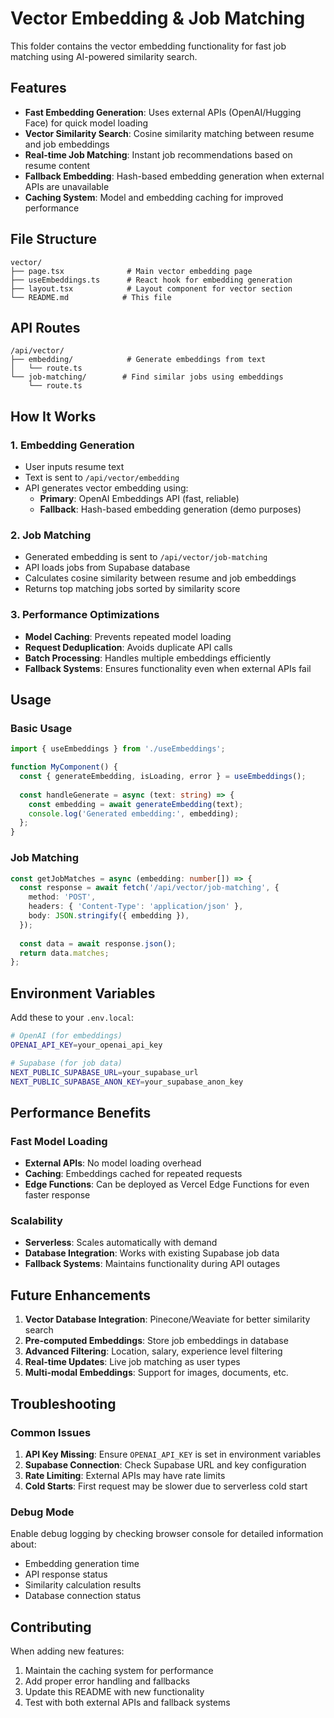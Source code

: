 # Vector Embedding & Job Matching

This folder contains the vector embedding functionality for fast job matching using AI-powered similarity search.

## Features

- **Fast Embedding Generation**: Uses external APIs (OpenAI/Hugging Face) for quick model loading
- **Vector Similarity Search**: Cosine similarity matching between resume and job embeddings
- **Real-time Job Matching**: Instant job recommendations based on resume content
- **Fallback Embedding**: Hash-based embedding generation when external APIs are unavailable
- **Caching System**: Model and embedding caching for improved performance

## File Structure

```
vector/
├── page.tsx              # Main vector embedding page
├── useEmbeddings.ts      # React hook for embedding generation
├── layout.tsx            # Layout component for vector section
└── README.md            # This file
```

## API Routes

```
/api/vector/
├── embedding/            # Generate embeddings from text
│   └── route.ts
└── job-matching/        # Find similar jobs using embeddings
    └── route.ts
```

## How It Works

### 1. Embedding Generation
- User inputs resume text
- Text is sent to `/api/vector/embedding`
- API generates vector embedding using:
  - **Primary**: OpenAI Embeddings API (fast, reliable)
  - **Fallback**: Hash-based embedding generation (demo purposes)

### 2. Job Matching
- Generated embedding is sent to `/api/vector/job-matching`
- API loads jobs from Supabase database
- Calculates cosine similarity between resume and job embeddings
- Returns top matching jobs sorted by similarity score

### 3. Performance Optimizations
- **Model Caching**: Prevents repeated model loading
- **Request Deduplication**: Avoids duplicate API calls
- **Batch Processing**: Handles multiple embeddings efficiently
- **Fallback Systems**: Ensures functionality even when external APIs fail

## Usage

### Basic Usage
```typescript
import { useEmbeddings } from './useEmbeddings';

function MyComponent() {
  const { generateEmbedding, isLoading, error } = useEmbeddings();
  
  const handleGenerate = async (text: string) => {
    const embedding = await generateEmbedding(text);
    console.log('Generated embedding:', embedding);
  };
}
```

### Job Matching
```typescript
const getJobMatches = async (embedding: number[]) => {
  const response = await fetch('/api/vector/job-matching', {
    method: 'POST',
    headers: { 'Content-Type': 'application/json' },
    body: JSON.stringify({ embedding }),
  });
  
  const data = await response.json();
  return data.matches;
};
```

## Environment Variables

Add these to your `.env.local`:

```bash
# OpenAI (for embeddings)
OPENAI_API_KEY=your_openai_api_key

# Supabase (for job data)
NEXT_PUBLIC_SUPABASE_URL=your_supabase_url
NEXT_PUBLIC_SUPABASE_ANON_KEY=your_supabase_anon_key
```

## Performance Benefits

### Fast Model Loading
- **External APIs**: No model loading overhead
- **Caching**: Embeddings cached for repeated requests
- **Edge Functions**: Can be deployed as Vercel Edge Functions for even faster response

### Scalability
- **Serverless**: Scales automatically with demand
- **Database Integration**: Works with existing Supabase job data
- **Fallback Systems**: Maintains functionality during API outages

## Future Enhancements

1. **Vector Database Integration**: Pinecone/Weaviate for better similarity search
2. **Pre-computed Embeddings**: Store job embeddings in database
3. **Advanced Filtering**: Location, salary, experience level filtering
4. **Real-time Updates**: Live job matching as user types
5. **Multi-modal Embeddings**: Support for images, documents, etc.

## Troubleshooting

### Common Issues

1. **API Key Missing**: Ensure `OPENAI_API_KEY` is set in environment variables
2. **Supabase Connection**: Check Supabase URL and key configuration
3. **Rate Limiting**: External APIs may have rate limits
4. **Cold Starts**: First request may be slower due to serverless cold start

### Debug Mode
Enable debug logging by checking browser console for detailed information about:
- Embedding generation time
- API response status
- Similarity calculation results
- Database connection status

## Contributing

When adding new features:
1. Maintain the caching system for performance
2. Add proper error handling and fallbacks
3. Update this README with new functionality
4. Test with both external APIs and fallback systems 